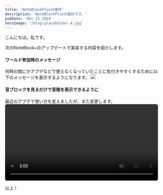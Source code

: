```yaml
---
title: 'NoteBlockPlusの進捗'
description: 'NoteBlockPlusの進捗です。'
pubDate: 'Dec 21 2024'
heroImage: '/blog-placeholder-4.jpg'
---
```


こんにちは。私です。

次のNoteBlock+のアップデートで実装する内容を紹介します。

#### ワールド参加時のメッセージ
何時の間にかアプデなどで使えなくなっていたことに気付きやすくするために以下のメッセージを表示するようになります。
<img src="/pics/ve8XMn5T.png">

#### 音ブロックを見るだけで音階を表示できるように
最近のアプデで使い方を変えましたが、また変更します。
<video src="/videos/OzWFgeOv.mp4#t=0.001" style="width:100%; border-radius:6px" controls controlsList="nodownload noplaybackrate nofullscreen" disablePictureInPicture muted playsinline>

以上！